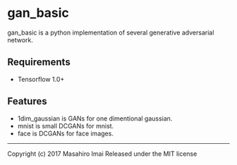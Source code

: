 # gan_basic
gan_basic is a python implementation of several generative adversarial network.

## Requirements
- Tensorflow 1.0+

## Features
- 1dim_gaussian is GANs for one dimentional gaussian.
- mnist is small DCGANs for mnist.
- face is DCGANs for face images.

---
Copyright (c) 2017 Masahiro Imai
Released under the MIT license

